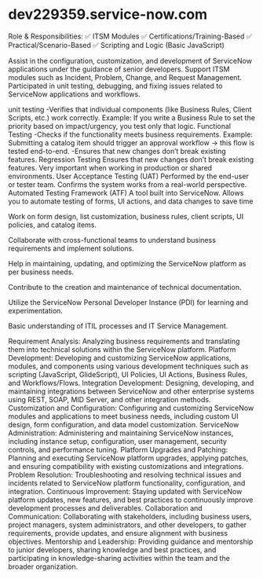 # dev229359.service-now.com
Role & Responsibilities: ✅ ITSM Modules ✅ Certifications/Training-Based ✅ Practical/Scenario-Based ✅ Scripting and Logic (Basic JavaScript)

Assist in the configuration, customization, and development of ServiceNow applications under the guidance of senior developers.
Support ITSM modules such as Incident, Problem, Change, and Request Management.
Participated in unit testing, debugging, and fixing issues related to ServiceNow applications and workflows.


 unit testing
-Verifies that individual components (like Business Rules, Client Scripts, etc.) work correctly.
Example: If you write a Business Rule to set the priority based on impact/urgency, you test only that logic.
Functional Testing
-Checks if the functionality meets business requirements.
Example: Submitting a catalog item should trigger an approval workflow → this flow is tested end-to-end.
-Ensures that new changes don’t break existing features.
Regression Testing
Ensures that new changes don’t break existing features.
Very important when working in production or shared environments.
User Acceptance Testing (UAT)
Performed by the end-user or tester team.
Confirms the system works from a real-world perspective.
Automated Testing Framework (ATF)
A tool built into ServiceNow.
Allows you to automate testing of forms, UI actions, and data changes to save time



Work on form design, list customization, business rules, client scripts, UI policies, and catalog items.

Collaborate with cross-functional teams to understand business requirements and implement solutions.

Help in maintaining, updating, and optimizing the ServiceNow platform as per business needs.

Contribute to the creation and maintenance of technical documentation.

Utilize the ServiceNow Personal Developer Instance (PDI) for learning and experimentation.

Basic understanding of ITIL processes and IT Service Management.




Requirement Analysis: Analyzing business requirements and translating them into technical solutions within the ServiceNow platform.
Platform Development: Developing and customizing ServiceNow applications, modules, and components using various development techniques such as scripting (JavaScript, GlideScript), UI Policies, UI Actions, Business Rules, and Workflows/Flows.
Integration Development: Designing, developing, and maintaining integrations between ServiceNow and other enterprise systems using REST, SOAP, MID Server, and other integration methods.
Customization and Configuration: Configuring and customizing ServiceNow modules and applications to meet business needs, including custom UI design, form configuration, and data model customization.
ServiceNow Administration: Administering and maintaining ServiceNow instances, including instance setup, configuration, user management, security controls, and performance tuning.
Platform Upgrades and Patching: Planning and executing ServiceNow platform upgrades, applying patches, and ensuring compatibility with existing customizations and integrations.
Problem Resolution: Troubleshooting and resolving technical issues and incidents related to ServiceNow platform functionality, configuration, and integration.
Continuous Improvement: Staying updated with ServiceNow platform updates, new features, and best practices to continuously improve development processes and deliverables.
Collaboration and Communication: Collaborating with stakeholders, including business users, project managers, system administrators, and other developers, to gather requirements, provide updates, and ensure alignment with business objectives.
Mentorship and Leadership: Providing guidance and mentorship to junior developers, sharing knowledge and best practices, and participating in knowledge-sharing activities within the team and the broader organization.
